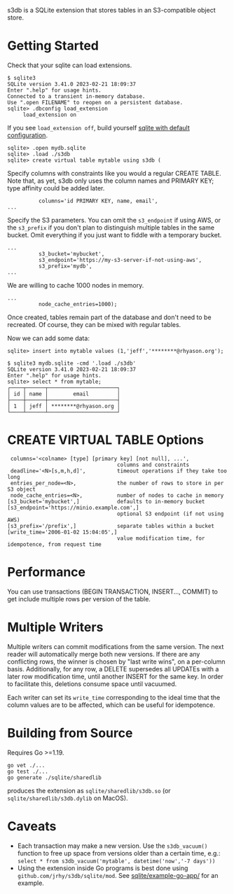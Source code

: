 s3db is a SQLite extension that stores tables in an S3-compatible object store.

Getting Started
===============

Check that your sqlite can load extensions. 
```
$ sqlite3
SQLite version 3.41.0 2023-02-21 18:09:37
Enter ".help" for usage hints.
Connected to a transient in-memory database.
Use ".open FILENAME" to reopen on a persistent database.
sqlite> .dbconfig load_extension
     load_extension on
```
If you see `load_extension off`, build yourself 
[sqlite with default configuration](https://github.com/sqlite/sqlite).

```
sqlite> .open mydb.sqlite
sqlite> .load ./s3db
sqlite> create virtual table mytable using s3db (
```
Specify columns with constraints like you would a regular CREATE TABLE.
Note that, as yet, s3db only uses the column names and PRIMARY KEY;
type affinity could be added later.
```
          columns='id PRIMARY KEY, name, email',
...
```
Specify the S3 parameters. You can omit the `s3_endpoint` if using AWS,
or the `s3_prefix` if you don't plan to distinguish multiple tables in
the same bucket. Omit everything if you just want to fiddle with a
temporary bucket.
```
...
          s3_bucket='mybucket',
          s3_endpoint='https://my-s3-server-if-not-using-aws',
          s3_prefix='mydb',
...
```
We are willing to cache 1000 nodes in memory.
```
...
          node_cache_entries=1000);
```
Once created, tables remain part of the database and don't need to be recreated.
Of course, they can be mixed with regular tables.

Now we can add some data:
```
sqlite> insert into mytable values (1,'jeff','********@rhyason.org');
```

```
$ sqlite3 mydb.sqlite -cmd '.load ./s3db'
SQLite version 3.41.0 2023-02-21 18:09:37
Enter ".help" for usage hints.
sqlite> select * from mytable;
┌────┬──────┬──────────────────────┐
│ id │ name │        email         │
├────┼──────┼──────────────────────┤
│ 1  │ jeff │ ********@rhyason.org │
└────┴──────┴──────────────────────┘
```

CREATE VIRTUAL TABLE Options
============================
```
 columns='<colname> [type] [primary key] [not null], ...',
                                   columns and constraints
 deadline='<N>[s,m,h,d]',          timeout operations if they take too long
 entries_per_node=<N>,             the number of rows to store in per S3 object
 node_cache_entries=<N>,           number of nodes to cache in memory
[s3_bucket='mybucket',]            defaults to in-memory bucket
[s3_endpoint='https://minio.example.com',]
                                   optional S3 endpoint (if not using AWS)
[s3_prefix='/prefix',]             separate tables within a bucket
[write_time='2006-01-02 15:04:05',]
                                   value modification time, for idempotence, from request time
```

Performance
===========
You can use transactions (BEGIN TRANSACTION, INSERT..., COMMIT) to get
include multiple rows per version of the table.

Multiple Writers
================
Multiple writers can commit modifications from the same version.
The next reader will automatically merge both new versions. If
there are any conflicting rows, the winner is chosen by "last
write wins", on a per-column basis. Additionally, for any row, a
DELETE supersedes all UPDATEs with a later row modification time,
until another INSERT for the same key. In order to facilitate this,
deletions consume space until vacuumed.

Each writer can set its `write_time` corresponding to the ideal
time that the column values are to be affected, which can be useful
for idempotence.

Building from Source
====================
Requires Go >=1.19. 
```
go vet ./...
go test ./...
go generate ./sqlite/sharedlib
```
produces the extension as `sqlite/sharedlib/s3db.so` (or `sqlite/sharedlib/s3db.dylib` on MacOS).

Caveats
=======
* Each transaction may make a new version. Use the `s3db_vacuum()`
function to free up space from versions older than a certain time, e.g.:
```select * from s3db_vacuum('mytable', datetime('now','-7 days'))```
* Using the extension inside Go programs is best done using `github.com/jrhy/s3db/sqlite/mod`.
See [sqlite/example-go-app/](sqlite/example-go-app/) for an example. 

